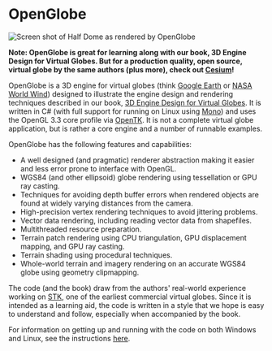 OpenGlobe
=========

![Screen shot of Half Dome as rendered by OpenGlobe](https://virtualglobebook.com/halfdome.jpg)

**Note: OpenGlobe is great for learning along with our book, 3D Engine Design for Virtual Globes.  But for a production quality, open source, virtual globe by the same authors (plus more), check out [Cesium](https://cesiumjs.org)!**

OpenGlobe is a 3D engine for virtual globes (think [Google Earth](https://earth.google.com) or [NASA World Wind](https://worldwind.arc.nasa.gov)) designed to illustrate the engine design and rendering techniques described in our book, [3D Engine Design for Virtual Globes](https://virtualglobebook.com).  It is written in C# (with full support for running on Linux using [Mono](https://www.mono-project.com/)) and uses the OpenGL 3.3 core profile via [OpenTK](https://opentk.net/). It is not a complete virtual globe application, but is rather a core engine and a number of runnable examples.

OpenGlobe has the following features and capabilities:

- A well designed (and pragmatic) renderer abstraction making it easier and less error prone to interface with OpenGL.
- WGS84 (and other ellipsoid) globe rendering using tessellation or GPU ray casting.
- Techniques for avoiding depth buffer errors when rendered objects are found at widely varying distances from the camera.
- High-precision vertex rendering techniques to avoid jittering problems.
- Vector data rendering, including reading vector data from shapefiles.
- Multithreaded resource preparation.
- Terrain patch rendering using CPU triangulation, GPU displacement mapping, and GPU ray casting.
- Terrain shading using procedural techniques.
- Whole-world terrain and imagery rendering on an accurate WGS84 globe using geometry clipmapping.

The code (and the book) draw from the authors' real-world experience working on [STK](https://www.agi.com), one of the earliest commercial virtual globes.  Since it is intended as a learning aid, the code is written in a style that we hope is easy to understand and follow, especially when accompanied by the book.

For information on getting up and running with the code on both Windows and Linux, see the instructions [here](https://virtualglobebook.com/code.html).

